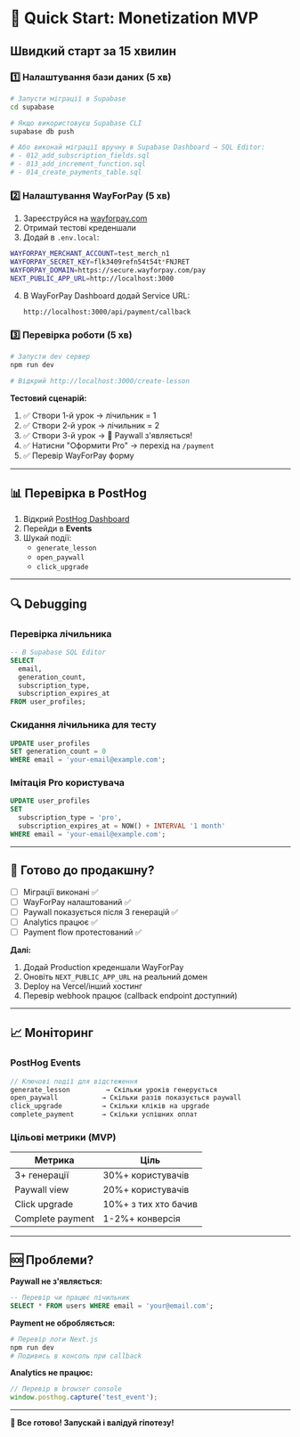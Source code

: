 # 🚀 Quick Start: Monetization MVP

## Швидкий старт за 15 хвилин

### 1️⃣ Налаштування бази даних (5 хв)

```bash
# Запусти міграції в Supabase
cd supabase

# Якщо використовуєш Supabase CLI
supabase db push

# Або виконай міграції вручну в Supabase Dashboard → SQL Editor:
# - 012_add_subscription_fields.sql
# - 013_add_increment_function.sql
# - 014_create_payments_table.sql
```

### 2️⃣ Налаштування WayForPay (5 хв)

1. Зареєструйся на [wayforpay.com](https://wayforpay.com)
2. Отримай тестові креденшали
3. Додай в `.env.local`:

```bash
WAYFORPAY_MERCHANT_ACCOUNT=test_merch_n1
WAYFORPAY_SECRET_KEY=flk3409refn54t54t*FNJRET
WAYFORPAY_DOMAIN=https://secure.wayforpay.com/pay
NEXT_PUBLIC_APP_URL=http://localhost:3000
```

4. В WayForPay Dashboard додай Service URL:
   ```
   http://localhost:3000/api/payment/callback
   ```

### 3️⃣ Перевірка роботи (5 хв)

```bash
# Запусти dev сервер
npm run dev

# Відкрий http://localhost:3000/create-lesson
```

**Тестовий сценарій:**

1. ✅ Створи 1-й урок → лічильник = 1
2. ✅ Створи 2-й урок → лічильник = 2  
3. ✅ Створи 3-й урок → 🎉 Paywall з'являється!
4. ✅ Натисни "Оформити Pro" → перехід на `/payment`
5. ✅ Перевір WayForPay форму

---

## 📊 Перевірка в PostHog

1. Відкрий [PostHog Dashboard](https://app.posthog.com)
2. Перейди в **Events**
3. Шукай події:
   - `generate_lesson`
   - `open_paywall`
   - `click_upgrade`

---

## 🔍 Debugging

### Перевірка лічильника

```sql
-- В Supabase SQL Editor
SELECT 
  email, 
  generation_count, 
  subscription_type, 
  subscription_expires_at 
FROM user_profiles;
```

### Скидання лічильника для тесту

```sql
UPDATE user_profiles 
SET generation_count = 0 
WHERE email = 'your-email@example.com';
```

### Імітація Pro користувача

```sql
UPDATE user_profiles 
SET 
  subscription_type = 'pro',
  subscription_expires_at = NOW() + INTERVAL '1 month'
WHERE email = 'your-email@example.com';
```

---

## 🎯 Готово до продакшну?

- [ ] Міграції виконані ✅
- [ ] WayForPay налаштований ✅
- [ ] Paywall показується після 3 генерацій ✅
- [ ] Analytics працює ✅
- [ ] Payment flow протестований ✅

**Далі:**
1. Додай Production креденшали WayForPay
2. Оновіть `NEXT_PUBLIC_APP_URL` на реальний домен
3. Deploy на Vercel/інший хостинг
4. Перевір webhook працює (callback endpoint доступний)

---

## 📈 Моніторинг

### PostHog Events

```typescript
// Ключові події для відстеження
generate_lesson         → Скільки уроків генерується
open_paywall           → Скільки разів показується paywall
click_upgrade          → Скільки кліків на upgrade
complete_payment       → Скільки успішних оплат
```

### Цільові метрики (MVP)

| Метрика | Ціль |
|---------|------|
| 3+ генерації | 30%+ користувачів |
| Paywall view | 20%+ користувачів |
| Click upgrade | 10%+ з тих хто бачив |
| Complete payment | 1-2%+ конверсія |

---

## 🆘 Проблеми?

**Paywall не з'являється:**
```sql
-- Перевір чи працює лічильник
SELECT * FROM users WHERE email = 'your@email.com';
```

**Payment не обробляється:**
```bash
# Перевір логи Next.js
npm run dev
# Подивись в консоль при callback
```

**Analytics не працює:**
```typescript
// Перевір в browser console
window.posthog.capture('test_event');
```

---

**🎉 Все готово! Запускай і валідуй гіпотезу!**

